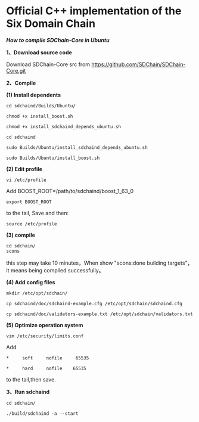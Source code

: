 # Official C++ implementation of the Six Domain Chain


***How to compile SDChain-Core in Ubuntu***

**1、Download source code**

Download SDChain-Core src from https://github.com/SDChain/SDChain-Core.git

**2、Compile**

**(1) Install dependents**

    cd sdchaind/Builds/Ubuntu/

    chmod +x install_boost.sh

    chmod +x install_sdchaind_depends_ubuntu.sh

    cd sdchaind

    sudo Builds/Ubuntu/install_sdchaind_depends_ubuntu.sh

    sudo Builds/Ubuntu/install_boost.sh

**(2) Edit profile**

    vi /etc/profile
Add 
    BOOST\_ROOT=/path/to/sdchaind/boost_1_63_0

    export BOOST_ROOT
to the tail,
Save and then:

    source /etc/profile

**(3) compile**

    cd sdchain/ 
    scons

  this step may take 10 minutes，When show "scons:done building targets"，it means being compiled successfully。

**(4) Add config files**

    mkdir /etc/opt/sdchain/

    cp sdchaind/doc/sdchaind-example.cfg /etc/opt/sdchain/sdchaind.cfg

    cp sdchaind/doc/validators-example.txt /etc/opt/sdchain/validators.txt

**(5) Optimize operation system**

    vim /etc/security/limits.conf

Add

    *     soft     nofile     65535

    *     hard     nofile    65535

to the tail,then save.


**3、Run sdchaind**

    cd sdchain/

    ./build/sdchaind -a --start
